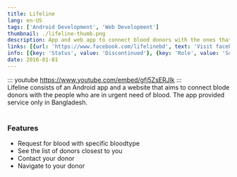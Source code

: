 ```yaml
---
title: Lifeline
lang: en-US
tags: ['Android Development', 'Web Development']
thumbnail: ./lifeline-thumb.png
description: App and web app to connect blood donors with the ones that are in need.
links: [{url: 'https://www.facebook.com/lifelinebd', text: 'Visit facebook page', icon: ['fab', 'facebook']}]
info: [{key: 'Status', value: 'Discontinued'}, {key: 'Role', value: 'Software Engineer and Architect'}, {key: 'Employment', value: 'Singularity Ltd, Bangladesh'}, {key: 'Skills involved', value: ['Android SDK', 'UX Design', 'Web Development', 'API Development']}, {key: 'Tech used', value: ['Java', 'Android SDK', 'PHP', 'Laravel', 'Google Maps API', 'Google Places API']}]
date: 2016-01-01
---
```

::: youtube https://www.youtube.com/embed/gfj5ZsERJlk
:::
<br/>
Lifeline consists of an Android app and a website that aims to connect blode donors with the people who are in urgent need of blood. The app provided service only in Bangladesh.
<br/><br/>

### Features
- Request for blood with specific bloodtype
- See the list of donors closest to you
- Contact your donor
- Navigate to your donor